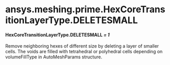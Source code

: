 # ansys.meshing.prime.HexCoreTransitionLayerType.DELETESMALL



#### HexCoreTransitionLayerType.DELETESMALL *= 1*

Remove neighboring hexes of different size by deleting a layer of smaller cells. The voids are filled with tetrahedral or polyhedral cells depending on volumeFillType in AutoMeshParams structure.

<!-- !! processed by numpydoc !! -->
